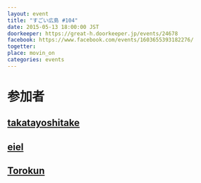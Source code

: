 ```yaml
---
layout: event
title: "すごい広島 #104"
date: 2015-05-13 18:00:00 JST
doorkeeper: https://great-h.doorkeeper.jp/events/24678
facebook: https://www.facebook.com/events/1603655393182276/
togetter:
place: movin_on
categories: events
---
```


# 参加者


## [takatayoshitake](http://twitter.com/takatayoshitake)


## [eiel](https://github.com/eiel)


## [Torokun](https://github.com/Torokun)
